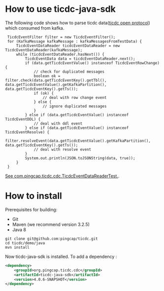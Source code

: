 # How to use ticdc-java-sdk

The following code shows how to parse ticdc data([ticdc open protocol](https://docs.pingcap.com/tidb/stable/ticdc-open-protocol)) which consumed from kafka.

```
 TicdcEventFilter filter = new TicdcEventFilter();
 for (KafkaMessage kafkaMessage : kafkaMessagesFromTestData) {
     TicdcEventDataReader ticdcEventDataReader = new TicdcEventDataReader(kafkaMessage);
     while (ticdcEventDataReader.hasNext()) {
         TicdcEventData data = ticdcEventDataReader.next();
         if (data.getTicdcEventValue() instanceof TicdcEventRowChange) {
             // check for duplicated messages
             boolean ok = filter.check(data.getTicdcEventKey().getTbl(), data.getTicdcEventValue().getKafkaPartition(), data.getTicdcEventKey().getTs());
             if (ok) {
                 // deal with row change event
             } else {
                 // ignore duplicated messages
             }
         } else if (data.getTicdcEventValue() instanceof TicdcEventDDL) {
             // deal with ddl event
         } else if (data.getTicdcEventValue() instanceof TicdcEventResolve) {
             filter.resolveEvent(data.getTicdcEventValue().getKafkaPartition(), data.getTicdcEventKey().getTs());
             // deal with resolve event
         }
         System.out.println(JSON.toJSONString(data, true));
     }
 }

```
[See com.pingcap.ticdc.cdc.TicdcEventDataReaderTest.](src/test/java/com/pingcap/ticdc/cdc/TicdcEventDataReaderTest.java).

# How to install
Prerequisites for building:

* Git
* Maven (we recommend version 3.2.5)
* Java 8

```
git clone git@github.com:pingcap/ticdc.git
cd ticdc/demo/java
mvn install
```

Now ticdc-java-sdk is installed. To add a dependency :

```xml
<dependency>
    <groupId>org.pingcap.ticdc.cdc</groupId>
    <artifactId>ticdc-java-sdk</artifactId>
    <version>4.0.6-SNAPSHOT</version>
</dependency>
``` 